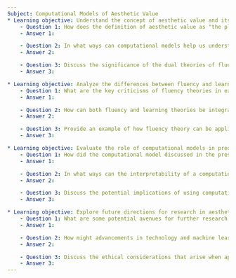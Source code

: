 ```yaml
---
Subject: Computational Models of Aesthetic Value
* Learning objective: Understand the concept of aesthetic value and its implications in computational modeling.
    - Question 1: How does the definition of aesthetic value as "the pleasure derived from sensory experiences" challenge traditional views of aesthetics in philosophy?
    - Answer 1: 

    - Question 2: In what ways can computational models help us understand the mechanisms underlying aesthetic value and its influence on human behavior?
    - Answer 2: 

    - Question 3: Discuss the significance of the dual theories of fluency and learning in understanding aesthetic value. How do they inform the design of computational models?
    - Answer 3: 

* Learning objective: Analyze the differences between fluency and learning theories in relation to aesthetic value.
    - Question 1: What are the key criticisms of fluency theories in explaining aesthetic value, and how do learning theories address these criticisms?
    - Answer 1: 

    - Question 2: How can both fluency and learning theories be integrated into a unified computational model for aesthetic value?
    - Answer 2: 

    - Question 3: Provide an example of how fluency theory can be applied to predict aesthetic preferences in a real-world scenario.
    - Answer 3: 

* Learning objective: Evaluate the role of computational models in predicting human aesthetic judgments.
    - Question 1: How did the computational model discussed in the presentation successfully replicate the mere exposure effect, and what does this imply about human aesthetic preferences?
    - Answer 1: 

    - Question 2: In what ways can the interpretability of a computational model enhance our understanding of individual differences in aesthetic experiences?
    - Answer 2: 

    - Question 3: Discuss the potential implications of using computational models for generating personalized aesthetic experiences in recommendation systems.
    - Answer 3: 

* Learning objective: Explore future directions for research in aesthetic value and computational modeling.
    - Question 1: What are some potential avenues for further research that could enhance the understanding of aesthetic value through computational methods?
    - Answer 1: 

    - Question 2: How might advancements in technology and machine learning impact the study of aesthetic value in the coming years?
    - Answer 2: 

    - Question 3: Discuss the ethical considerations that arise when applying computational models of aesthetic value in real-world applications such as advertising or art curation.
    - Answer 3: 
---
```

